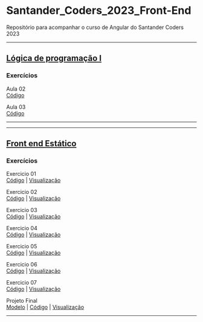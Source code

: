 # Santander_Coders_2023_Front-End
Repositório para acompanhar o curso de Angular do Santander Coders 2023


___
## [Lógica de programação I](Logica-I-(JS))
### Exercícios

Aula 02  
[Código](Logica-I-(JS)/aula-02/exercicios) 

Aula 03  
[Código](Logica-I-(JS)/aula-03/exercicios) 



___


___
## [Front end Estático](Front-Estatico)
### Exercícios

Exercicio 01  
[Código](Front-Estatico/aula%2001/exercicio%2001) | 
[Visualização](https://machadinhacega.github.io/Santander_Coders_2023_Front-End/Front-Estatico/aula%2001/exercicio%2001/)

Exercicio 02  
[Código](Front-Estatico/aula%2002/exercicio%2002) | 
[Visualização](https://machadinhacega.github.io/Santander_Coders_2023_Front-End/Front-Estatico/aula%2002/exercicio%2002/)

Exercicio 03  
[Código](Front-Estatico/aula%2003/exercicio%2003) | 
[Visualização](https://machadinhacega.github.io/Santander_Coders_2023_Front-End/Front-Estatico/aula%2003/exercicio%2003/)

Exercicio 04  
[Código](Front-Estatico/aula%2004/exercicio%2004) | 
[Visualização](https://machadinhacega.github.io/Santander_Coders_2023_Front-End/Front-Estatico/aula%2004/exercicio%2004/)

Exercicio 05  
[Código](Front-Estatico/aula%2005/exercicio%2005) | 
[Visualização](https://machadinhacega.github.io/Santander_Coders_2023_Front-End/Front-Estatico/aula%2005/exercicio%2005/)

Exercicio 06  
[Código](Front-Estatico/aula%2006/exercicio%2006) | 
[Visualização](https://machadinhacega.github.io/Santander_Coders_2023_Front-End/Front-Estatico/aula%2006/exercicio%2006/)

Exercicio 07   
[Código](Front-Estatico/aula%2007/exercicio%2007) | 
[Visualização](https://machadinhacega.github.io/Santander_Coders_2023_Front-End/Front-Estatico/aula%2007/exercicio%2007/)

Projeto Final   
[Modelo](https://html.design/demo/feane/) | 
[Código](Front-Estatico/projeto-final) | 
[Visualização](https://machadinhacega.github.io/Santander_Coders_2023_Front-End/Front-Estatico/projeto-final/)

___

